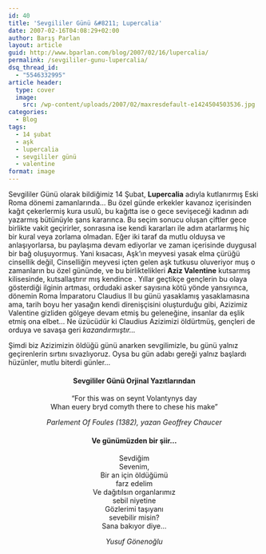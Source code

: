 ```yaml
---
id: 40
title: 'Sevgililer Günü &#8211; Lupercalia'
date: 2007-02-16T04:08:29+02:00
author: Barış Parlan
layout: article
guid: http://www.bparlan.com/blog/2007/02/16/lupercalia/
permalink: /sevgililer-gunu-lupercalia/
dsq_thread_id:
  - "5546332995"
article header:
  type: cover
  image:
    src: /wp-content/uploads/2007/02/maxresdefault-e1424504503536.jpg
categories:
  - Blog
tags:
  - 14 şubat
  - aşk
  - lupercalia
  - sevgililer günü
  - valentine
format: image
---
```


Sevgililer Günü olarak bildiğimiz 14 Şubat, **Lupercalia** adıyla kutlanırmış Eski Roma dönemi zamanlarında&#8230; Bu özel günde erkekler kavanoz içerisinden kağıt çekerlermiş kura usulû, bu kağıtta ise o gece sevişeceği kadının adı yazarmış bütünüyle şans kararınca. Bu seçim sonucu oluşan çiftler gece birlikte vakit geçirirler, sonrasına ise kendi kararları ile adım atarlarmış hiç bir kural veya zorlama olmadan. Eğer iki taraf da mutlu olduysa ve anlaşıyorlarsa, bu paylaşıma devam ediyorlar ve zaman içerisinde duygusal bir bağ oluşuyormuş. Yani kısacası, Aşk&#8217;ın meyvesi yasak elma çürüğü cinsellik değil, Cinselliğin meyvesi içten gelen aşk tutkusu oluveriyor muş o zamanların bu özel gününde, ve bu birliktelikleri **Aziz Valentine** kutsarmış kilisesinde, kutsallaştırır mış kendince . Yıllar geçtikçe gençlerin bu olaya gösterdiği ilginin artması, ordudaki asker sayısına kötü yönde yansıyınca, dönemin Roma İmparatoru Claudius II bu günü yasaklamış yasaklamasına ama, tarih boyu her yasağın kendi direnişçisini oluşturduğu gibi, Azizimiz Valentine gizliden gölgeye devam etmiş bu geleneğine, insanlar da eşlik etmiş ona elbet&#8230; Ne üzücüdür ki Claudius Azizimizi öldürtmüş, gençleri de orduya ve savaşa geri _kazandırmıştır&#8230;_

Şimdi biz Azizimizin öldüğü günü anarken sevgilimizle, bu günü yalnız geçirenlerin sırtını sıvazlıyoruz. Oysa bu gün adabı gereği yalnız başlardı hüzünler, mutlu biterdi günler&#8230;

<h4 align="center">
  Sevgililer Günü Orjinal Yazıtlarından
</h4>

<p align="center">
  &#8220;For this was on seynt Volantynys day<br /> Whan euery bryd comyth there to chese his make&#8221;
</p>

<p align="center">
  <em>Parlement Of Foules (1382), yazan Geoffrey Chaucer</em>
</p>

<h4 align="center">
  Ve günümüzden bir şiir&#8230;
</h4>

<p align="center">
  Sevdiğim<br /> Sevenim,<br /> Bir an için öldüğümü<br /> farz edelim<br /> Ve dağıtılsın organlarımız<br /> sebil niyetine<br /> Gözlerimi taşıyanı<br /> sevebilir misin?<br /> Sana bakıyor diye&#8230;
</p>

<p align="center">
  <em>Yusuf Gönenoğlu</em>
</p>
